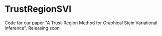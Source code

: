 # TrustRegionSVI
Code for our paper "A Trust-Region Method for Graphical Stein Variational Inference". Releasing soon
